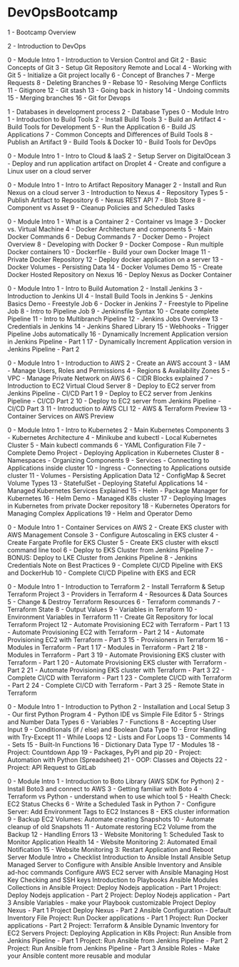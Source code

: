 # DevOpsBootcamp


1 - Bootcamp Overview

2 - Introduction to DevOps


0 - Module Intro
1 - Introduction to Version Control and Git
2 - Basic Concepts of Git
3 - Setup Git Repository Remote and Local
4 - Working with Git
5 - Initialize a Git project locally
6 - Concept of Branches
7 - Merge Requests
8 - Deleting Branches
9 - Rebase
10 - Resolving Merge Conflicts
11 - Gitignore
12 - Git stash
13 - Going back in history
14 - Undoing commits
15 - Merging branches
16 - Git for Devops



1 - Databases in development process
2 - Database Types
0 - Module Intro
1 - Introduction to Build Tools
2 - Install Build Tools
3 - Build an Artifact
4 - Build Tools for Development
5 - Run the Application
6 - Build JS Applications
7 - Common Concepts and Differences of Build Tools
8 - Publish an Artifact
9 - Build Tools & Docker
10 - Build Tools for DevOps



0 - Module Intro
1 - Intro to Cloud & IaaS
2 - Setup Server on DigitalOcean
3 - Deploy and run application artifact on Droplet
4 - Create and configure a Linux user on a cloud server



0 - Module Intro
1 - Intro to Artifact Repository Manager
2 - Install and Run Nexus on a cloud server
3 - Introduction to Nexus
4 - Repository Types
5 - Publish Artifact to Repository
6 - Nexus REST API
7 - Blob Store
8 - Component vs Asset
9 - Cleanup Policies and Scheduled Tasks



0 - Module Intro
1 - What is a Container
2 - Container vs Image
3 - Docker vs. Virtual Machine
4 - Docker Architecture and components
5 - Main Docker Commands
6 - Debug Commands
7 - Docker Demo - Project Overview
8 - Developing with Docker
9 - Docker Compose - Run multiple Docker containers
10 - Dockerfile - Build your own Docker Image
11 - Private Docker Repository
12 - Deploy docker application on a server
13 - Docker Volumes - Persisting Data
14 - Docker Volumes Demo
15 - Create Docker Hosted Repository on Nexus
16 - Deploy Nexus as Docker Container




0 - Module Intro
1 - Intro to Build Automation
2 - Install Jenkins
3 - Introduction to Jenkins UI
4 - Install Build Tools in Jenkins
5 - Jenkins Basics Demo - Freestyle Job
6 - Docker in Jenkins
7 - Freestyle to Pipeline Job
8 - Intro to Pipeline Job
9 - Jenkinsfile Syntax
10 - Create complete Pipeline
11 - Intro to Multibranch Pipeline
12 - Jenkins Jobs Overview
13 - Credentials in Jenkins
14 - Jenkins Shared Library
15 - Webhooks - Trigger Pipeline Jobs automatically
16 - Dynamically Increment Application version in Jenkins 
Pipeline - Part 1
17 - Dynamically Increment Application version in Jenkins Pipeline - Part 2



0 - Module Intro
1 - Introduction to AWS
2 - Create an AWS account
3 - IAM - Manage Users, Roles and Permissions
4 - Regions & Availability Zones
5 - VPC - Manage Private Network on AWS
6 - CIDR Blocks explained
7 - Introduction to EC2 Virtual Cloud Server
8 - Deploy to EC2 server from Jenkins Pipeline - CI/CD Part 1
9 - Deploy to EC2 server from Jenkins Pipeline - CI/CD Part 2
10 - Deploy to EC2 server from Jenkins Pipeline - CI/CD Part 3
11 - Introduction to AWS CLI
12 - AWS & Terraform Preview
13 - Container Services on AWS Preview



0 - Module Intro
1 - Intro to Kubernetes
2 - Main Kubernetes Components
3 - Kubernetes Architecture
4 - Minikube and kubectl - Local Kubernetes Cluster
5 - Main kubectl commands
6 - YAML Configuration File
7 - Complete Demo Project - Deploying Application in Kubernetes Cluster
8 - Namespaces - Organizing Components
9 - Services - Connecting to Applications inside cluster
10 - Ingress - Connecting to Applications outside cluster
11 - Volumes - Persisting Application Data
12 - ConfigMap & Secret Volume Types
13 - StatefulSet - Deploying Stateful Applications
14 - Managed Kubernetes Services Explained
15 - Helm - Package Manager for Kubernetes
16 - Helm Demo - Managed K8s cluster
17 - Deploying Images in Kubernetes from private Docker repository
18 - Kubernetes Operators for Managing Complex Applications
19 - Helm and Operator Demo




0 - Module Intro
1 - Container Services on AWS
2 - Create EKS cluster with AWS Management Console
3 - Configure Autoscaling in EKS cluster
4 - Create Fargate Profile for EKS Cluster
5 - Create EKS cluster with eksctl command line tool
6 - Deploy to EKS Cluster from Jenkins Pipeline
7 - BONUS: Deploy to LKE Cluster from Jenkins Pipeline
8 - Jenkins Credentials Note on Best Practices
9 - Complete CI/CD Pipeline with EKS and DockerHub
10 - Complete CI/CD Pipeline with EKS and ECR




0 - Module Intro
1 - Introduction to Terraform
2 - Install Terraform & Setup Terraform Project
3 - Providers in Terraform
4 - Resources & Data Sources
5 - Change & Destroy Terraform Resources
6 - Terraform commands
7 - Terraform State
8 - Output Values
9 - Variables in Terraform
10 - Environment Variables in Terraform
11 - Create Git Repository for local Terraform Project
12 - Automate Provisioning EC2 with Terraform - Part 1
13 - Automate Provisioning EC2 with Terraform - Part 2
14 - Automate Provisioning EC2 with Terraform - Part 3
15 - Provisioners in Terraform
16 - Modules in Terraform - Part 1
17 - Modules in Terraform - Part 2
18 - Modules in Terraform - Part 3
19 - Automate Provisioning EKS cluster with Terraform - Part 1
20 - Automate Provisioning EKS cluster with Terraform - Part 2
21 - Automate Provisioning EKS cluster with Terraform - Part 3
22 - Complete CI/CD with Terraform - Part 1
23 - Complete CI/CD with Terraform - Part 2
24 - Complete CI/CD with Terraform - Part 3
25 - Remote State in Terraform




0 - Module Intro
1 - Introduction to Python
2 - Installation and Local Setup
3 - Our first Python Program
4 - Python IDE vs Simple File Editor
5 - Strings and Number Data Types
6 - Variables
7 - Functions
8 - Accepting User Input
9 - Conditionals (if / else) and Boolean Data Type
10 - Error Handling with Try-Except
11 - While Loops
12 - Lists and For Loops
13 - Comments
14 - Sets
15 - Built-In Functions
16 - Dictionary Data Type
17 - Modules
18 - Project: Countdown App
19 - Packages, PyPI and pip
20 - Project: Automation with Python (Spreadsheet)
21 - OOP: Classes and Objects
22 - Project: API Request to GitLab



0 - Module Intro
1 - Introduction to Boto Library (AWS SDK for Python)
2 - Install Boto3 and connect to AWS
3 - Getting familiar with Boto
4 - Terraform vs Python - understand when to use which tool
5 - Health Check: EC2 Status Checks
6 - Write a Scheduled Task in Python
7 - Configure Server: Add Environment Tags to EC2 Instances
8 - EKS cluster information
9 - Backup EC2 Volumes: Automate creating Snapshots
10 - Automate cleanup of old Snapshots
11 - Automate restoring EC2 Volume from the Backup
12 - Handling Errors
13 - Website Monitoring 1: Scheduled Task to Monitor Application Health
14 - Website Monitoring 2: Automated Email Notification
15 - Website Monitoring 3: Restart Application and Reboot Server
Module Intro + Checklist
Introduction to Ansible
Install Ansible
Setup Managed Server to Configure with Ansible
Ansible Inventory and Ansible ad-hoc commands
Configure AWS EC2 server with Ansible
Managing Host Key Checking and SSH keys
Introduction to Playbooks
Ansible Modules
Collections in Ansible
Project: Deploy Nodejs application - Part 1
Project: Deploy Nodejs application - Part 2
Project: Deploy Nodejs application - Part 3
Ansible Variables - make your Playbook customizable
Project Deploy Nexus - Part 1
Project Deploy Nexus - Part 2
Ansible Configuration - Default Inventory File
Project: Run Docker applications - Part 1
Project: Run Docker applications - Part 2
Project: Terraform & Ansible
Dynamic Inventory for EC2 Servers
Project: Deploying Application in K8s
Project: Run Ansible from Jenkins Pipeline - Part 1
Project: Run Ansible from Jenkins Pipeline - Part 2
Project: Run Ansible from Jenkins Pipeline - Part 3
Ansible Roles - Make your Ansible content more reusable and modular
